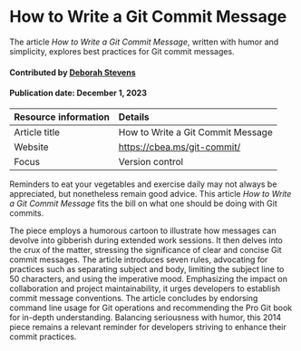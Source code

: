 # How to Write a Git Commit Message

<!--- deck text start --->
The article *How to Write a Git Commit Message*, written with humor and simplicity, explores best practices for Git commit messages.
<!--- deck text end --->

#### Contributed by [Deborah Stevens](https://github.com/haikudeb)
#### Publication date:  December 1, 2023

 
Resource information | Details
:--- | :---
Article title  | How to Write a Git Commit Message
Website |  https://cbea.ms/git-commit/
Focus | Version control

 
Reminders to eat your vegetables and exercise daily may not always be appreciated, but nonetheless remain good advice. This article *How to Write a Git Commit Message* fits the bill on what one should be doing with Git commits.

The piece employs a humorous cartoon to illustrate how messages can devolve into gibberish during extended work sessions. It then delves into the crux of the matter, stressing the significance of clear and concise Git commit messages. The article introduces seven rules, advocating for practices such as separating subject and body, limiting the subject line to 50 characters, and using the imperative mood. Emphasizing the impact on collaboration and project maintainability, it urges developers to establish commit message conventions. The article concludes by endorsing command line usage for Git operations and recommending the Pro Git book for in-depth understanding. Balancing seriousness with humor, this 2014 piece remains a relevant reminder for developers striving to enhance their commit practices.

<!---
Publish: yes
Pinned: no
Topics: revision control
RSS update: 2023-12-01
--->

 

